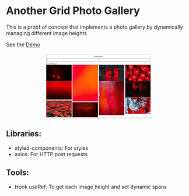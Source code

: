 # Another Grid Photo Gallery 

This is a proof of concept that implements a photo gallery by dynamically managing different image heights 

See the <a href="https://grid-photo-gallery.netlify.app" target="_blank">Demo</a>

<p align="center">
  <img align="center" width="295" height="180" src="/src/utils/images/photo-gallery.png">
</p>

## Libraries:
- styled-components: For styles
- axios: For HTTP post requests
## Tools:
- Hook useRef: To get each image height and set dynamic spans




